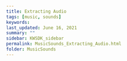 ```yaml
---
title: Extracting Audio
tags: [music, sounds]
keywords: 
last_updated: June 16, 2021
summary: ""
sidebar: KWSDK_sidebar
permalink: MusicSounds_Extracting_Audio.html
folder: MusicSounds
---
```

